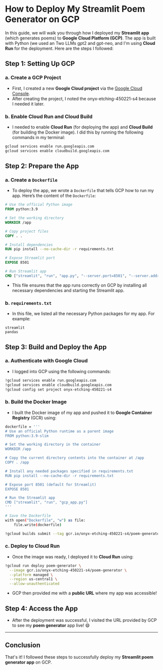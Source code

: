 
# How to Deploy My Streamlit Poem Generator on GCP

In this guide, we will walk you through how I deployed my **Streamlit app** (which generates poems) to **Google Cloud Platform (GCP)**. The app is built with Python (we used an Two LLMs gpt2 and gpt-neo, and I'm using **Cloud Run** for the deployment. Here are the steps I followed:

## Step 1: Setting Up GCP

### a. Create a GCP Project

- First, I created a new **Google Cloud project** via the [Google Cloud Console](https://console.cloud.google.com/).
- After creating the project, I noted the onyx-etching-450221-s4 because I needed it later.

### b. Enable Cloud Run and Cloud Build

- I needed to enable **Cloud Run** (for deploying the app) and **Cloud Build** (for building the Docker image). I did this by running the following commands in my terminal:

```bash
gcloud services enable run.googleapis.com
gcloud services enable cloudbuild.googleapis.com
```

## Step 2: Prepare the App

### a. Create a `Dockerfile`

- To deploy the app, we wrote a `Dockerfile` that tells GCP how to run my app. Here’s the content of the `Dockerfile`:

```dockerfile
# Use the official Python image
FROM python:3.9

# Set the working directory
WORKDIR /app

# Copy project files
COPY . .

# Install dependencies
RUN pip install --no-cache-dir -r requirements.txt

# Expose Streamlit port
EXPOSE 8501

# Run Streamlit app
CMD ["streamlit", "run", "app.py", "--server.port=8501", "--server.address=0.0.0.0"]
```

- This file ensures that the app runs correctly on GCP by installing all necessary dependencies and starting the Streamlit app.

### b. `requirements.txt`

- In this file, we listed all the necessary Python packages for my app. For example:

```
streamlit
pandas
```

## Step 3: Build and Deploy the App

### a. Authenticate with Google Cloud

- I logged into GCP using the following commands:

```bash
!gcloud services enable run.googleapis.com
!gcloud services enable cloudbuild.googleapis.com
!gcloud config set project onyx-etching-450221-s4
```

### b. Build the Docker Image

- I built the Docker image of my app and pushed it to **Google Container Registry** (GCR) using:

```bash
dockerfile = '''
# Use an official Python runtime as a parent image
FROM python:3.9-slim

# Set the working directory in the container
WORKDIR /app

# Copy the current directory contents into the container at /app
COPY . /app

# Install any needed packages specified in requirements.txt
RUN pip install --no-cache-dir -r requirements.txt

# Expose port 8501 (default for Streamlit)
EXPOSE 8501

# Run the Streamlit app
CMD ["streamlit", "run", "gcp_app.py"]
'''

# Save the Dockerfile
with open("Dockerfile", "w") as file:
    file.write(dockerfile)

!gcloud builds submit --tag gcr.io/onyx-etching-450221-s4/poem-generator .
```

### c. Deploy to Cloud Run

- Once the image was ready, I deployed it to **Cloud Run** using:

```bash
!gcloud run deploy poem-generator \
  --image gcr.io/onyx-etching-450221-s4/poem-generator \
  --platform managed \
  --region us-central1 \
  --allow-unauthenticated
```

- GCP then provided me with a **public URL** where my app was accessible!

## Step 4: Access the App

- After the deployment was successful, I visited the URL provided by GCP to see my **poem generator** app live! 😄

---

## Conclusion

That's it! I followed these steps to successfully deploy my **Streamlit poem generator app** on GCP.

